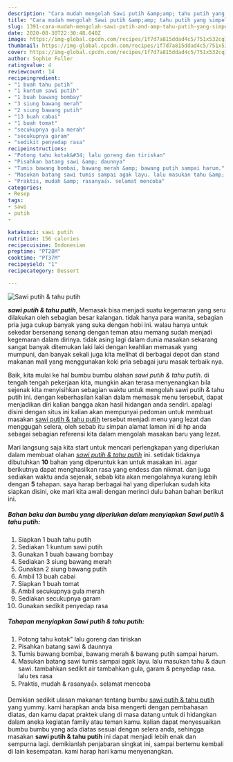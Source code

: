 ```yaml
---
description: "Cara mudah mengolah Sawi putih &amp;amp; tahu putih yang simpel"
title: "Cara mudah mengolah Sawi putih &amp;amp; tahu putih yang simpel"
slug: 1391-cara-mudah-mengolah-sawi-putih-and-amp-tahu-putih-yang-simpel
date: 2020-08-30T22:30:48.040Z
image: https://img-global.cpcdn.com/recipes/1f7d7a815ddad4c5/751x532cq70/sawi-putih-tahu-putih-foto-resep-utama.jpg
thumbnail: https://img-global.cpcdn.com/recipes/1f7d7a815ddad4c5/751x532cq70/sawi-putih-tahu-putih-foto-resep-utama.jpg
cover: https://img-global.cpcdn.com/recipes/1f7d7a815ddad4c5/751x532cq70/sawi-putih-tahu-putih-foto-resep-utama.jpg
author: Sophie Fuller
ratingvalue: 4
reviewcount: 14
recipeingredient:
- "1 buah tahu putih"
- "1 kuntum sawi putih"
- "1 buah bawang bombay"
- "3 siung bawang merah"
- "2 siung bawang putih"
- "13 buah cabai"
- "1 buah tomat"
- "secukupnya gula merah"
- "secukupnya garam"
- "sedikit penyedap rasa"
recipeinstructions:
- "Potong tahu kotak&#34; lalu goreng dan tiriskan"
- "Pisahkan batang sawi &amp; daunnya"
- "Tumis bawang bombai, bawang merah &amp; bawang putih sampai harum."
- "Masukan batang sawi tumis sampai agak layu. lalu masukan tahu &amp; daun sawi. tambahkan sedikit air tambahkan gula, garam &amp; penyedap rasa. lalu tes rasa"
- "Praktis, mudah &amp; rasanya👍. selamat mencoba"
categories:
- Resep
tags:
- sawi
- putih
- 

katakunci: sawi putih  
nutrition: 156 calories
recipecuisine: Indonesian
preptime: "PT28M"
cooktime: "PT37M"
recipeyield: "1"
recipecategory: Dessert

---
```



![Sawi putih &amp; tahu putih](https://img-global.cpcdn.com/recipes/1f7d7a815ddad4c5/751x532cq70/sawi-putih-tahu-putih-foto-resep-utama.jpg)

<b><i>sawi putih &amp; tahu putih</i></b>, Memasak bisa menjadi suatu kegemaran yang seru dilakukan oleh sebagian besar kalangan. tidak hanya para wanita, sebagian pria juga cukup banyak yang suka dengan hobi ini. walau hanya untuk sekedar bersenang senang dengan teman atau memang sudah menjadi kegemaran dalam dirinya. tidak asing lagi dalam dunia masakan sekarang sangat banyak ditemukan laki laki dengan keahlian memasak yang mumpuni, dan banyak sekali juga kita melihat di berbagai depot dan stand makanan mall yang menggunakan koki pria sebagai juru masak terbaik nya.



Baik, kita mulai ke hal bumbu bumbu olahan <i>sawi putih &amp; tahu putih</i>. di tengah tengah pekerjaan kita, mungkin akan terasa menyenangkan bila sejenak kita menyisihkan sebagian waktu untuk mengolah sawi putih &amp; tahu putih ini. dengan keberhasilan kalian dalam memasak menu tersebut, dapat menjadikan diri kalian bangga akan hasil hidangan anda sendiri. apalagi disini dengan situs ini kalian akan mempunyai pedoman untuk membuat masakan <u>sawi putih &amp; tahu putih</u> tersebut menjadi menu yang lezat dan menggugah selera, oleh sebab itu simpan alamat laman ini di hp anda sebagai sebagian referensi kita dalam mengolah masakan baru yang lezat.


Mari langsung saja kita start untuk mencari perlengkapan yang diperlukan dalam membuat olahan <u><i>sawi putih &amp; tahu putih</i></u> ini. setidak tidaknya dibutuhkan <b>10</b> bahan yang diperuntuk kan untuk masakan ini. agar berikutnya dapat menghasilkan rasa yang endess dan nikmat. dan juga sediakan waktu anda sejenak, sebab kita akan mengolahnya kurang lebih dengan <b>5</b> tahapan. saya harap berbagai hal yang diperlukan sudah kita siapkan disini, oke mari kita awali dengan merinci dulu bahan bahan berikut ini.

<!--inarticleads1-->

##### Bahan baku dan bumbu yang diperlukan dalam menyiapkan Sawi putih &amp; tahu putih:

1. Siapkan 1 buah tahu putih
1. Sediakan 1 kuntum sawi putih
1. Gunakan 1 buah bawang bombay
1. Sediakan 3 siung bawang merah
1. Gunakan 2 siung bawang putih
1. Ambil 13 buah cabai
1. Siapkan 1 buah tomat
1. Ambil secukupnya gula merah
1. Sediakan secukupnya garam
1. Gunakan sedikit penyedap rasa




<!--inarticleads2-->

##### Tahapan menyiapkan Sawi putih &amp; tahu putih:

1. Potong tahu kotak&#34; lalu goreng dan tiriskan
1. Pisahkan batang sawi &amp; daunnya
1. Tumis bawang bombai, bawang merah &amp; bawang putih sampai harum.
1. Masukan batang sawi tumis sampai agak layu. lalu masukan tahu &amp; daun sawi. tambahkan sedikit air tambahkan gula, garam &amp; penyedap rasa. lalu tes rasa
1. Praktis, mudah &amp; rasanya👍. selamat mencoba




Demikian sedikit ulasan makanan tentang bumbu <u>sawi putih &amp; tahu putih</u> yang yummy. kami harapkan anda bisa mengerti dengan pembahasan diatas, dan kamu dapat praktek ulang di masa datang untuk di hidangkan dalam aneka kegiatan family atau teman kamu. kalian dapat menyesuaikan bumbu bumbu yang ada diatas sesuai dengan selera anda, sehingga masakan <b>sawi putih &amp; tahu putih</b> ini dapat menjadi lebih enak dan sempurna lagi. demikianlah penjabaran singkat ini, sampai bertemu kembali di lain kesempatan. kami harap hari kamu menyenangkan.
